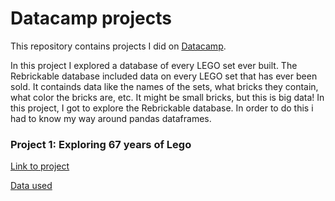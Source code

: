 # Datacamp projects
This repository contains projects I did on [Datacamp](https://www.datacamp.com/).

In this project I explored a database of every LEGO set ever built. The Rebrickable database included data on every LEGO set that has ever been sold. It containds data like the names of the sets, what bricks they contain, what color the bricks are, etc. It might be small bricks, but this is big data! In this project, I got to explore the Rebrickable database. In order to do this i had to know my way around pandas dataframes.

### Project 1: Exploring 67 years of Lego
[Link to project](https://github.com/NickZward/Datacamp-projects/blob/master/Exploring%2067%20years%20of%20Lego/notebook.ipynb)

[Data used](https://rebrickable.com/downloads/x)
